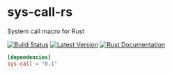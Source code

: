 # sys-call-rs
System call macro for Rust

[![Build Status](https://api.travis-ci.org/matthunz/sys-call.svg)](https://travis-ci.org/matthunz/sys-call)
[![Latest Version](https://img.shields.io/crates/v/sys-call.svg)](https://crates.io/crates/sys-call)
[![Rust Documentation](https://img.shields.io/badge/api-rustdoc-blue.svg)](https://docs.rs/sys-call)

```toml
[dependencies]
sys-call = "0.1"
```
